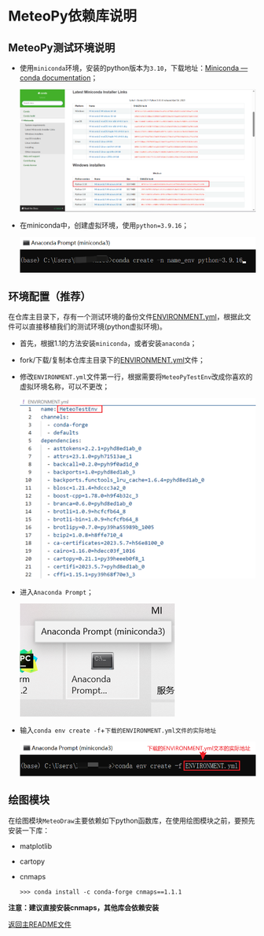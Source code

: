 # MeteoPy依赖库说明

## MeteoPy测试环境说明

+ 使用`miniconda`环境，安装的python版本为`3.10`，下载地址：[Miniconda — conda documentation](https://docs.conda.io/en/latest/miniconda.html)；

  ![DEPENDENCE_1](./FigGallery/DEPENDENCE_1.png)

+ 在miniconda中，创建虚拟环境，使用`python=3.9.16`；

  ![DEPENDENCE_2](./FigGallery/DEPENDENCE_2.png)

## 环境配置（推荐）

在仓库主目录下，存有一个测试环境的备份文件[ENVIRONMENT.yml](./ENVIRONMENT.yml)，根据此文件可以直接移植我们的测试环境(python虚拟环境)。

+ 首先，根据1.1的方法安装`miniconda`，或者安装`anaconda`；

+ fork/下载/复制本仓库主目录下的[ENVIRONMENT.yml](./ENVIRONMENT.yml)文件；

+ 修改`ENVIRONMENT.yml`文件第一行，根据需要将`MeteoPyTestEnv`改成你喜欢的虚拟环境名称，可以不更改；

  ![DEPENDENCE_3](./FigGallery/DEPENDENCE_3.png)

+ 进入`Anaconda Prompt`；

  ![HowDownload_4](./FigGallery/HowDownload_4.png)

+ 输入`conda env create -f`+`下载的ENVIRONMENT.yml文件的实际地址`

  ![DEPENDENCE_4](./FigGallery/DEPENDENCE_4.png)

  

## 绘图模块

在绘图模块`MeteoDraw`主要依赖如下python函数库，在使用绘图模块之前，要预先安装一下库：

+ matplotlib

+ cartopy

+ cnmaps

  ```
  >>> conda install -c conda-forge cnmaps==1.1.1
  ```

**注意：建议直接安装cnmaps，其他库会依赖安装**



[返回主README文件](./README.md)